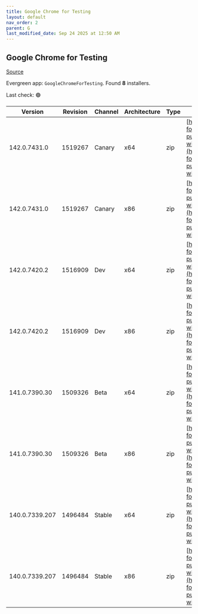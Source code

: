 ```yaml
---
title: Google Chrome for Testing
layout: default
nav_order: 2
parent: G
last_modified_date: Sep 24 2025 at 12:50 AM
---
```


## Google Chrome for Testing

[Source](https://googlechromelabs.github.io/chrome-for-testing/)

Evergreen app: `GoogleChromeForTesting`. Found **8** installers.

Last check: 🟢

| Version        | Revision | Channel | Architecture | Type | URI                                                                                                                                                                                              |
| -------------- | -------- | ------- | ------------ | ---- | ------------------------------------------------------------------------------------------------------------------------------------------------------------------------------------------------ |
| 142.0.7431.0   | 1519267  | Canary  | x64          | zip  | [https://storage.googleapis.com/chrome-for-testing-public/142.0.7431.0/win64/chrome-win64.zip](https://storage.googleapis.com/chrome-for-testing-public/142.0.7431.0/win64/chrome-win64.zip)     |
| 142.0.7431.0   | 1519267  | Canary  | x86          | zip  | [https://storage.googleapis.com/chrome-for-testing-public/142.0.7431.0/win32/chrome-win32.zip](https://storage.googleapis.com/chrome-for-testing-public/142.0.7431.0/win32/chrome-win32.zip)     |
| 142.0.7420.2   | 1516909  | Dev     | x64          | zip  | [https://storage.googleapis.com/chrome-for-testing-public/142.0.7420.2/win64/chrome-win64.zip](https://storage.googleapis.com/chrome-for-testing-public/142.0.7420.2/win64/chrome-win64.zip)     |
| 142.0.7420.2   | 1516909  | Dev     | x86          | zip  | [https://storage.googleapis.com/chrome-for-testing-public/142.0.7420.2/win32/chrome-win32.zip](https://storage.googleapis.com/chrome-for-testing-public/142.0.7420.2/win32/chrome-win32.zip)     |
| 141.0.7390.30  | 1509326  | Beta    | x64          | zip  | [https://storage.googleapis.com/chrome-for-testing-public/141.0.7390.30/win64/chrome-win64.zip](https://storage.googleapis.com/chrome-for-testing-public/141.0.7390.30/win64/chrome-win64.zip)   |
| 141.0.7390.30  | 1509326  | Beta    | x86          | zip  | [https://storage.googleapis.com/chrome-for-testing-public/141.0.7390.30/win32/chrome-win32.zip](https://storage.googleapis.com/chrome-for-testing-public/141.0.7390.30/win32/chrome-win32.zip)   |
| 140.0.7339.207 | 1496484  | Stable  | x64          | zip  | [https://storage.googleapis.com/chrome-for-testing-public/140.0.7339.207/win64/chrome-win64.zip](https://storage.googleapis.com/chrome-for-testing-public/140.0.7339.207/win64/chrome-win64.zip) |
| 140.0.7339.207 | 1496484  | Stable  | x86          | zip  | [https://storage.googleapis.com/chrome-for-testing-public/140.0.7339.207/win32/chrome-win32.zip](https://storage.googleapis.com/chrome-for-testing-public/140.0.7339.207/win32/chrome-win32.zip) |
